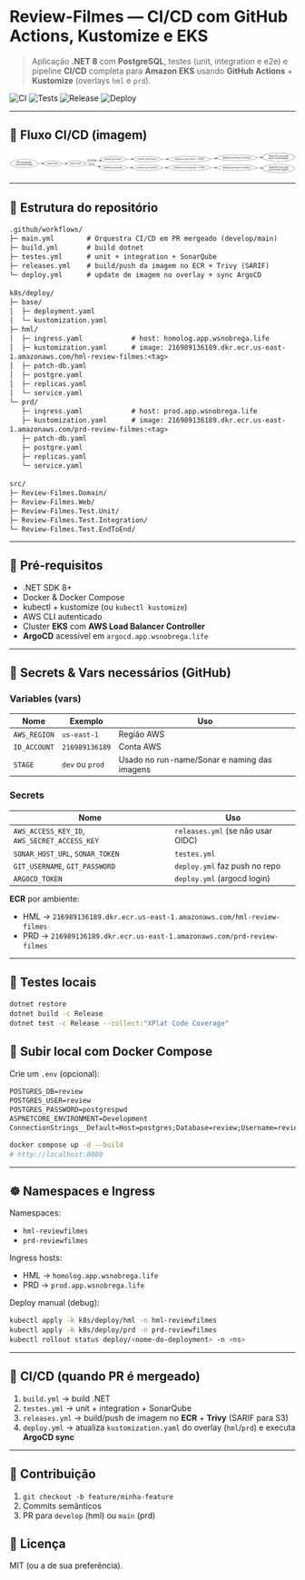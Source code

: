 # Review-Filmes — CI/CD com GitHub Actions, Kustomize e EKS

> Aplicação **.NET 8** com **PostgreSQL**, testes (unit, integration e e2e) e pipeline **CI/CD** completa para **Amazon EKS** usando **GitHub Actions** + **Kustomize** (overlays `hml` e `prd`).

![CI](https://github.com/wallafidevops/desafio-actions-eks-kustomize/actions/workflows/main.yml/badge.svg)
![Tests](https://github.com/wallafidevops/desafio-actions-eks-kustomize/actions/workflows/testes.yml/badge.svg)
![Release](https://github.com/wallafidevops/desafio-actions-eks-kustomize/actions/workflows/releases.yml/badge.svg)
![Deploy](https://github.com/wallafidevops/desafio-actions-eks-kustomize/actions/workflows/deploy.yml/badge.svg)

---

## 🚦 Fluxo CI/CD (imagem)

![Fluxo CI/CD](fluxo_cicd.png)

---

## 🌳 Estrutura do repositório

```text
.github/workflows/
├─ main.yml        # Orquestra CI/CD em PR mergeado (develop/main)
├─ build.yml       # build dotnet
├─ testes.yml      # unit + integration + SonarQube
├─ releases.yml    # build/push da imagem no ECR + Trivy (SARIF)
└─ deploy.yml      # update de imagem no overlay + sync ArgoCD

k8s/deploy/
├─ base/
│  ├─ deployment.yaml
│  └─ kustomization.yaml
├─ hml/
│  ├─ ingress.yaml            # host: homolog.app.wsnobrega.life
│  ├─ kustomization.yaml      # image: 216989136189.dkr.ecr.us-east-1.amazonaws.com/hml-review-filmes:<tag>
│  ├─ patch-db.yaml
│  ├─ postgre.yaml
│  ├─ replicas.yaml
│  └─ service.yaml
└─ prd/
   ├─ ingress.yaml            # host: prod.app.wsnobrega.life
   ├─ kustomization.yaml      # image: 216989136189.dkr.ecr.us-east-1.amazonaws.com/prd-review-filmes:<tag>
   ├─ patch-db.yaml
   ├─ postgre.yaml
   ├─ replicas.yaml
   └─ service.yaml

src/
├─ Review-Filmes.Domain/
├─ Review-Filmes.Web/
├─ Review-Filmes.Test.Unit/
├─ Review-Filmes.Test.Integration/
└─ Review-Filmes.Test.EndToEnd/
```

---

## 🔧 Pré‑requisitos

- .NET SDK 8+
- Docker & Docker Compose
- kubectl + kustomize (ou `kubectl kustomize`)
- AWS CLI autenticado
- Cluster **EKS** com **AWS Load Balancer Controller**
- **ArgoCD** acessível em `argocd.app.wsnobrega.life`

---

## 🔐 Secrets & Vars necessários (GitHub)

### Variables (vars)
| Nome | Exemplo | Uso |
|---|---|---|
| `AWS_REGION` | `us-east-1` | Região AWS |
| `ID_ACCOUNT` | `216989136189` | Conta AWS |
| `STAGE` | `dev` ou `prod` | Usado no run-name/Sonar e naming das imagens |

### Secrets
| Nome | Uso |
|---|---|
| `AWS_ACCESS_KEY_ID`, `AWS_SECRET_ACCESS_KEY` | `releases.yml` (se não usar OIDC) |
| `SONAR_HOST_URL`, `SONAR_TOKEN` | `testes.yml` |
| `GIT_USERNAME`, `GIT_PASSWORD` | `deploy.yml` faz push no repo |
| `ARGOCD_TOKEN` | `deploy.yml` (argocd login) |

**ECR** por ambiente:
- HML → `216989136189.dkr.ecr.us-east-1.amazonaws.com/hml-review-filmes`
- PRD → `216989136189.dkr.ecr.us-east-1.amazonaws.com/prd-review-filmes`

---

## 🧪 Testes locais

```bash
dotnet restore
dotnet build -c Release
dotnet test -c Release --collect:"XPlat Code Coverage"
```

## 🐳 Subir local com Docker Compose

Crie um `.env` (opcional):

```env
POSTGRES_DB=review
POSTGRES_USER=review
POSTGRES_PASSWORD=postgrespwd
ASPNETCORE_ENVIRONMENT=Development
ConnectionStrings__Default=Host=postgres;Database=review;Username=review;Password=postgrespwd
```

```bash
docker compose up -d --build
# http://localhost:8080
```

---

## ☸️ Namespaces e Ingress

Namespaces:
- `hml-reviewfilmes`
- `prd-reviewfilmes`

Ingress hosts:
- HML → `homolog.app.wsnobrega.life`
- PRD → `prod.app.wsnobrega.life`

Deploy manual (debug):
```bash
kubectl apply -k k8s/deploy/hml -n hml-reviewfilmes
kubectl apply -k k8s/deploy/prd -n prd-reviewfilmes
kubectl rollout status deploy/<nome-do-deployment> -n <ns>
```

---

## 🚀 CI/CD (quando PR é mergeado)

1. `build.yml` → build .NET
2. `testes.yml` → unit + integration + SonarQube
3. `releases.yml` → build/push de imagem no **ECR** + **Trivy** (SARIF para S3)
4. `deploy.yml` → atualiza `kustomization.yaml` do overlay (`hml`/`prd`) e executa **ArgoCD sync**

---

## 👥 Contribuição

1. `git checkout -b feature/minha-feature`
2. Commits semânticos
3. PR para `develop` (hml) ou `main` (prd)

## 📄 Licença

MIT (ou a de sua preferência).
